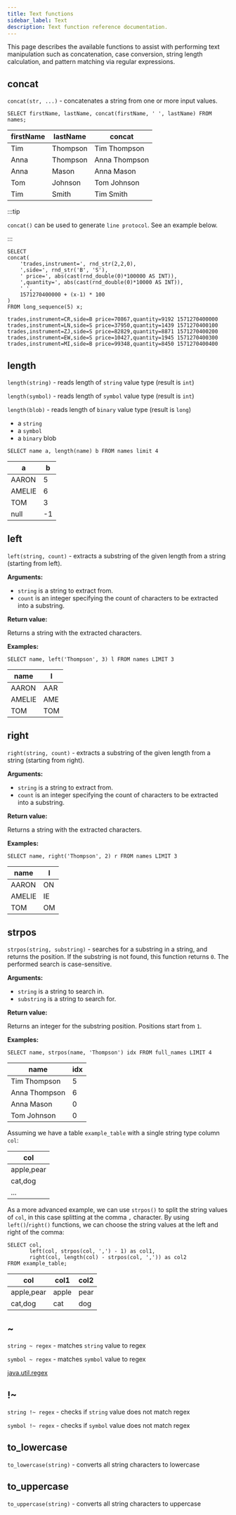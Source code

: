 ```yaml
---
title: Text functions
sidebar_label: Text
description: Text function reference documentation.
---
```


This page describes the available functions to assist with performing text
manipulation such as concatenation, case conversion, string length calculation,
and pattern matching via regular expressions.

## concat

`concat(str, ...)` - concatenates a string from one or more input values.

```questdb-sql title="Example"
SELECT firstName, lastName, concat(firstName, ' ', lastName) FROM names;
```

| firstName | lastName | concat        |
| --------- | -------- | ------------- |
| Tim       | Thompson | Tim Thompson  |
| Anna      | Thompson | Anna Thompson |
| Anna      | Mason    | Anna Mason    |
| Tom       | Johnson  | Tom Johnson   |
| Tim       | Smith    | Tim Smith     |

:::tip

`concat()` can be used to generate `line protocol`. See an example below.

:::

```questdb-sql title="Generating line protocol"
SELECT
concat(
    'trades,instrument=', rnd_str(2,2,0),
    ',side=', rnd_str('B', 'S'),
    ' price=', abs(cast(rnd_double(0)*100000 AS INT)),
    ',quantity=', abs(cast(rnd_double(0)*10000 AS INT)),
    ' ',
    1571270400000 + (x-1) * 100
)
FROM long_sequence(5) x;
```

```title="Result"
trades,instrument=CR,side=B price=70867,quantity=9192 1571270400000
trades,instrument=LN,side=S price=37950,quantity=1439 1571270400100
trades,instrument=ZJ,side=S price=82829,quantity=8871 1571270400200
trades,instrument=EW,side=S price=10427,quantity=1945 1571270400300
trades,instrument=MI,side=B price=99348,quantity=8450 1571270400400
```

## length

`length(string)` - reads length of `string` value type (result is `int`)

`length(symbol)` - reads length of `symbol` value type (result is `int`)

`length(blob)` - reads length of `binary` value type (result is `long`)

- a `string`
- a `symbol`
- a `binary` blob

```questdb-sql title="Example"
SELECT name a, length(name) b FROM names limit 4
```

| a      | b   |
| ------ | --- |
| AARON  | 5   |
| AMELIE | 6   |
| TOM    | 3   |
| null   | -1  |

## left

`left(string, count)` - extracts a substring of the given length from a string
(starting from left).

**Arguments:**

- `string` is a string to extract from.
- `count` is an integer specifying the count of characters to be extracted into
  a substring.

**Return value:**

Returns a string with the extracted characters.

**Examples:**

```questdb-sql title="Example"
SELECT name, left('Thompson', 3) l FROM names LIMIT 3
```

| name   | l   |
| ------ | --- |
| AARON  | AAR |
| AMELIE | AME |
| TOM    | TOM |

## right

`right(string, count)` - extracts a substring of the given length from a string
(starting from right).

**Arguments:**

- `string` is a string to extract from.
- `count` is an integer specifying the count of characters to be extracted into
  a substring.

**Return value:**

Returns a string with the extracted characters.

**Examples:**

```questdb-sql title="Example"
SELECT name, right('Thompson', 2) r FROM names LIMIT 3
```

| name   | l   |
| ------ | --- |
| AARON  | ON  |
| AMELIE | IE  |
| TOM    | OM  |

## strpos

`strpos(string, substring)` - searches for a substring in a string, and returns
the position. If the substring is not found, this function returns `0`. The
performed search is case-sensitive.

**Arguments:**

- `string` is a string to search in.
- `substring` is a string to search for.

**Return value:**

Returns an integer for the substring position. Positions start from `1`.

**Examples:**

```questdb-sql title="Example"
SELECT name, strpos(name, 'Thompson') idx FROM full_names LIMIT 4
```

| name          | idx |
| ------------- | --- |
| Tim Thompson  | 5   |
| Anna Thompson | 6   |
| Anna Mason    | 0   |
| Tom Johnson   | 0   |

Assuming we have a table `example_table` with a single string type column `col`:

| col        |
| ---------- |
| apple,pear |
| cat,dog    |
| ...        |

As a more advanced example, we can use `strpos()` to split the string values of
`col`, in this case splitting at the comma `,` character. By using
`left()`/`right()` functions, we can choose the string values at the left and
right of the comma:

```questdb-sql title="Splitting string into two separate columns"
SELECT col,
       left(col, strpos(col, ',') - 1) as col1,
       right(col, length(col) - strpos(col, ',')) as col2
FROM example_table;
```

| col        | col1  | col2 |
| ---------- | ----- | ---- |
| apple,pear | apple | pear |
| cat,dog    | cat   | dog  |

## ~

`string ~ regex` - matches `string` value to regex

`symbol ~ regex` - matches `symbol` value to regex

[java.util.regex](https://docs.oracle.com/en/java/javase/11/docs/api/java.base/java/util/regex/Pattern.html)

## !~

`string !~ regex` - checks if `string` value does not match regex

`symbol !~ regex` - checks if `symbol` value does not match regex

## to_lowercase

`to_lowercase(string)` - converts all string characters to lowercase

## to_uppercase

`to_uppercase(string)` - converts all string characters to uppercase
